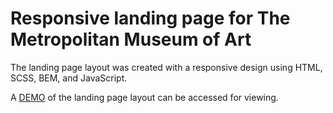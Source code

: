 # Responsive landing page for The Metropolitan Museum of Art

The landing page layout was created with a responsive design using HTML, SCSS, BEM, and JavaScript.

A [DEMO](https://polinasukhorukova.github.io/the_met-landing/) of the landing page layout can be accessed for viewing.
